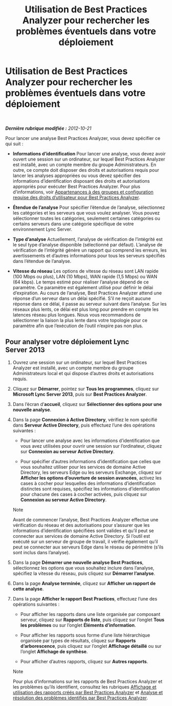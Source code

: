 ﻿---
title: Utilisation de Best Practices Analyzer pour rechercher les problèmes éventuels dans votre déploiement
TOCTitle: Utilisation de Best Practices Analyzer pour rechercher les problèmes éventuels dans votre déploiement
ms:assetid: 09c84509-dc91-4e7b-882b-3c467b6b026d
ms:mtpsurl: https://technet.microsoft.com/fr-fr/library/Gg591343(v=OCS.15)
ms:contentKeyID: 49296192
ms.date: 05/20/2016
mtps_version: v=OCS.15
ms.translationtype: HT
---

# Utilisation de Best Practices Analyzer pour rechercher les problèmes éventuels dans votre déploiement

 

_**Dernière rubrique modifiée :** 2012-10-21_

Pour lancer une analyse Best Practices Analyzer, vous devez spécifier ce qui suit :

  - **Informations d’identification** Pour lancer une analyse, vous devez avoir ouvert une session sur un ordinateur, sur lequel Best Practices Analyzer est installé, avec un compte membre du groupe Administrateurs. En outre, ce compte doit disposer des droits et autorisations requis pour lancer les analyses appropriées ou vous devez spécifier des informations d’identification disposant des droits et autorisations appropriés pour exécuter Best Practices Analyzer. Pour plus d’informations, voir [Appartenances à des groupes et configuration requise des droits d’utilisateur pour Best Practices Analyzer](lync-server-2013-group-memberships-and-user-rights-requirements-for-best-practices-analyzer.md).

  - **Étendue de l’analyse** Pour spécifier l’étendue de l’analyse, sélectionnez les catégories et les serveurs que vous voulez analyser. Vous pouvez sélectionner toutes les catégories, seulement certaines catégories ou certains serveurs dans une catégorie spécifique de votre environnement Lync Server.

  - **Type d’analyse** Actuellement, l’analyse de vérification de l’intégrité est le seul type d’analyse disponible (sélectionné par défaut). L’analyse de vérification de l’intégrité génère un rapport qui comprend les erreurs, les avertissements et d’autres informations pour tous les serveurs spécifiés dans l’étendue de l’analyse.

  - **Vitesse du réseau** Les options de vitesse du réseau sont LAN rapide (100 Mbps ou plus), LAN (10 Mbps), WAN rapide (1,5 Mbps) ou WAN (64 kbps). Le temps estimé pour réaliser l’analyse dépend de ce paramètre. Ce paramètre est également utilisé pour définir le délai d’expiration. Au cours de l’analyse, Best Practices Analyzer attend une réponse d’un serveur dans un délai spécifié. S’il ne reçoit aucune réponse dans ce délai, il passe au serveur suivant dans l’analyse. Sur les réseaux plus lents, ce délai est plus long pour prendre en compte les latences réseau plus longues. Nous vous recommandons de sélectionner la liaison la plus lente dans votre topologie pour ce paramètre afin que l’exécution de l’outil n’expire pas non plus.

## Pour analyser votre déploiement Lync Server 2013

1.  Ouvrez une session sur un ordinateur, sur lequel Best Practices Analyzer est installé, avec un compte membre du groupe Administrateurs local et qui dispose d’autres droits et autorisations requis.

2.  Cliquez sur **Démarrer**, pointez sur **Tous les programmes**, cliquez sur **Microsoft Lync Server 2013**, puis sur **Best Practices Analyzer**.

3.  Dans l’écran d’**accueil**, cliquez sur **Sélectionner des options pour une nouvelle analyse**.

4.  Dans la page **Connexion à Active Directory**, vérifiez le nom spécifié dans **Serveur Active Directory**, puis effectuez l’une des opérations suivantes :
    
      - Pour lancer une analyse avec les informations d’identification que vous avez utilisées pour ouvrir une session sur l’ordinateur, cliquez sur **Connexion au serveur Active Directory**.
    
      - Pour spécifier d’autres informations d’identification que celles que vous souhaitez utiliser pour les services de domaine Active Directory, les serveurs Edge ou les serveurs Exchange, cliquez sur **Afficher les options d’ouverture de session avancées**, activez les cases à cocher pour lesquelles des informations d’identification distinctes sont requises, spécifiez les informations d’identification pour chacune des cases à cocher activées, puis cliquez sur **Connexion au serveur Active Directory**.
    
    > [!NOTE]  
    > Avant de commencer l’analyse, Best Practices Analyzer effectue une vérification du réseau et des autorisations pour s’assurer que les informations d’identification spécifiées sont valides et qu’il peut se connecter aux services de domaine Active Directory. Si l’outil est exécuté sur un serveur de groupe de travail, il vérifie également qu’il peut se connecter aux serveurs Edge dans le réseau de périmètre (s’ils sont inclus dans l’analyse).

5.  Dans la page **Démarrer une nouvelle analyse Best Practices**, sélectionnez les options que vous souhaitez inclure dans l’analyse, spécifiez la vitesse du réseau, puis cliquez sur **Démarrer l’analyse**.

6.  Dans la page **Analyse terminée**, cliquez sur **Afficher un rapport de cette analyse**.

7.  Dans la page **Afficher le rapport Best Practices**, effectuez l’une des opérations suivantes :
    
      - Pour afficher les rapports dans une liste organisée par composant serveur, cliquez sur **Rapports de liste**, puis cliquez sur l’onglet **Tous les problèmes** ou sur l’onglet **Éléments d’information**.
    
      - Pour afficher les rapports sous forme d’une liste hiérarchique organisée par types de résultats, cliquez sur **Rapports d’arborescence**, puis cliquez sur l’onglet **Affichage détaillé** ou sur l’onglet **Affichage de synthèse**.
    
      - Pour afficher d’autres rapports, cliquez sur **Autres rapports**.
    
    > [!NOTE]  
    > Pour plus d’informations sur les rapports de Best Practices Analyzer et les problèmes qu’ils identifient, consultez les rubriques <a href="lync-server-2013-viewing-and-working-with-reports-created-by-best-practices-analyzer.md">Affichage et utilisation des rapports créés par Best Practices Analyzer</a> et <a href="lync-server-2013-analyzing-and-resolving-issues-identified-by-best-practices-analyzer.md">Analyse et résolution des problèmes identifiés par Best Practices Analyzer</a>.
